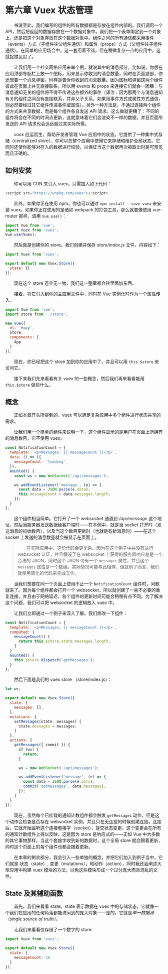 
# 第六章 Vuex 状态管理

　　书说至此，我们编写的组件的所有数据都是存放在组件内部的。我们调用一个 API，然后把返回的数据存放在一个数据对象中。我们把一个表单绑定到一个对象上，还是把这个对象存放在这个数据对象中。组件之间的所有通信都采用事件（events）方式（子组件往父组件通信）和属性（props）方式（父组件往子组件通信）。在简单的应用场合中，这一套用着不错，但在稍微复杂一点的应用中，这就捉襟见肘了。

　　让我们用一个社交网络应用来举个例，就说其中的消息部分。比如说，你想在应用顶部导航栏上放一个图标，用来显示你收到的消息数量，同时在页面底部，你还想要一个消息弹窗，同样是告诉你收到的消息数量。因为图标和弹窗这两个组件彼此在页面上并无直接联系，所以用 events 和 props 来连接它们就会一团糟：与消息通知无关的组件将不得不传递这些额外的事件（译注：因为那两个与消息通知有关的组件之间没有直接联系，并非父子关系，如果用事件方式或属性方式通信，则必然要经过其它组件传递事件或属性）。另外一种方法是，不通过连接两个组件的方式来共享数据，而是每个组件各自发送 API 请求。这么做就更糟了：不同的组件将会在不同的时间点更新，这就意味着它们会渲染不一样的数据，并且页面所发送的 API 请求也会远远超过其实际所需。  

　　*vuex* 应运而生，帮助开发者管理 Vue 应用中的状态。它提供了一种集中式存储（centralized store），你可以在整个应用中使用它来存储和维护全局状态。它同时还使你能够对存入的数据进行校验，以保证当这个数据再次被取出时是可预见而且正确的。

## 如何安装
　　你可以用 CDN 来引入 vuex，只需加入如下代码：
```javascript
<script src="https://unpkg.com/vuex"></script>
```

　　此外，如果你正在使用 npm，你也可以通过 `npm install --save vuex` 来安装 vuex。如果你正在使用的是诸如 webpack 的打包工具，那么就要像使用 vue-router 那样，调用 `Vue.use()`：
```javascript
import Vue from 'vue'; 
import Vuex from 'vuex';
Vue.use(Vuex);
```

　　然后就是创建你的 store。我们创建并保存 *store/index.js* 文件，内容如下：

```javascript
import Vuex from 'vuex';

export default new Vuex.Store({
  state: {}
});
```


　　现在这个 store 还空无一物，我们这一整章都会往里面加东西。  

　　接着，将它引入到你的主应用文件中，同时在 Vue 实例化时作为一个属性传入。

```javascript
import Vue from 'vue';
import store from './store';

new Vue({
  el: '#app',
  store,
  components: {
    App
  }
});
```
　　现在，你已经把这个 store 加到你的应用中了，并且可以用 `this.$store` 来访问它。  

　　接下来我们先来看看有关 vuex 的一些概念，然后我们再来看看能用 `this.$store` 做些什么。

## 概念
　　正如本章开头所提到的，vuex 可以满足复杂应用中多个组件进行状态共享的需求。  

　　让我们用一个简单的组件来说明一下，这个组件显示的是用户在页面上所拥有的消息数目，它不使用 vuex。

```javascript
const NotificationCount = {
  template: `<p>Messages: {{ messageCount }}</p>`,
  data: () => ({
    messageCount: 'loading'
  }),
  mounted() {
    const ws = new WebSocket('/api/messages');

    ws.addEventListener('message', (e) => {
      const data = JSON.parse(e.data);
      this.messageCount = data.messages.length;
    });
  }
};
```

　　这个组件相当简单。它打开了一个 websocket 通道到 */api/message* 这个地址，然后当服务器发送数据给客户端时——在本例中，就是当 socket 打开时（发送消息的初始数目），以及当这个数目更新时（也就是有新消息时）——在这个 socket 上发送的消息数量就会被显示在页面上。

>　　在实际应用中，这份代码会更复杂。因为在这个例子中并没有进行 websocket 认证，并且假设了在 websocket 上获得的服务器响应总是一个合法的 JSON，同时这个 JSON 带有一个 `messages` 属性，并且这个 `messages` 属性是一个数组。实际情况可能与此相悖，但就例子而言，我们就使用简化的代码来完成工作。

　　当我们想要在同一个页面上使用不止一个 `NotificationCount` 组件时，问题就来了。因为每个组件都会打开一个 websocket，所以就创建了一些不必要的重复连接，并且由于网络延迟，各个组件的更新时间可能会稍稍有点不同。为了解决这个问题，我们可以把 websocket 的逻辑放入 vuex 中。

　　让我们立即通过一个例子来深入了解。我们修改一下组件：

```javascript
const NotificationCount = {
  template: `<p>Messages: {{ messageCount }}</p>`,
  computed: {
    messageCount() {
      return this.$store.state.messages.length;
    }
  }
  mounted() {
    this.$store.dispatch('getMessages');
  }
};
```

　　然后下面是我们的 vuex store （store/index.js）：

```javascript
let ws;

export default new Vuex.Store({
  state: {
    messages: [],
  },
  mutations: {
    setMessages(state, messages) {
      state.messages = messages;
    }
  },
  actions: {
    getMessages({ commit }) {
      if (ws) {
        return;
      }

      ws = new WebSocket('/api/messages');

      ws.addEventListener('message', (e) => {
        const data = JSON.parse(e.data);
        commit('setMessages', data.messages);
      });
    }
  }
});
```

　　现在，虽然每个已挂载的通知计数组件都会触发 `getMessages` 动作，但是这个动作会检查是否存在 websocket 实例，并且只在无连接的时候创建连接。连接后，它就开始监听这个连接套接字（socket），提交状态变更，这个变更会在所有的通知计数组件上得以反映，这是因为 store 是响应式的——正如 Vue 中大多数的其它事物那样。当这个套接字收到新的数据时，这个全局 store 就会跟着更新，同时这个页面上的每个组件也都会跟着更新。  

　　在本章的剩余部分，我会引入一些单独的概念，并把它们加入到例子当中，它们就是 状态（state）, 变更（mutations），和动作（action），同时我还会阐述大型应用中构建 vuex 模块的方法，以免这些模块形成一个过分庞大而且混乱的文件。  

## State 及其辅助函数

　　首先，我们来看看 state。state 表示数据在 vuex 中的存储状态，它就像一个我们在应用的任何角落都能访问到的庞大对象——是的，它就是*单一数据源（single source of truth）*。

　　让我们来看看仅存储了一个数字的 store:

```javascript
import Vuex from 'vuex';

export default new Vuex.Store({
  state: {
    messageCount: 10
  }
});
```

